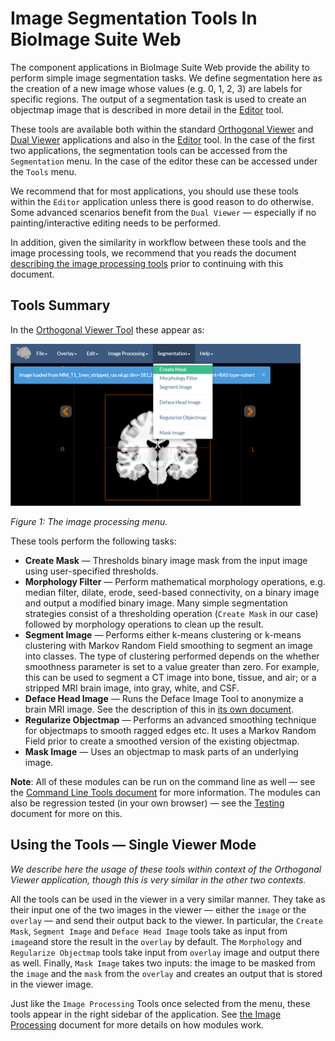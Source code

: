 # Image Segmentation Tools In BioImage Suite Web

The component applications in BioImage Suite Web provide the ability to perform simple image segmentation tasks. We define segmentation here as the creation of a new image whose values (e.g. 0, 1, 2, 3) are labels for specific regions. The output of a segmentation task is used to create an objectmap image that is described in more detail in the [Editor](../imageeditor.md) tool.

These tools are available both within the standard [Orthogonal Viewer](../viewers.md) and [Dual Viewer](../dualviewer.md) applications and also in the [Editor](../imageeditor.md) tool. In the case of the first two applications, the segmentation tools can be accessed from the `Segmentation` menu. In the case of the editor these can be accessed under the `Tools` menu.

We recommend that for most applications, you should use these tools within the `Editor` application unless there is good reason to do otherwise. Some advanced scenarios benefit from the `Dual Viewer` — especially if no painting/interactive editing needs to be performed.

In addition, given the similarity in workflow between these tools and the image processing tools, we recommend that you reads the document [describing the image processing tools](./imageprocessing.md) prior to continuing with this document.


## Tools Summary

In the [Orthogonal Viewer Tool](https://bioimagesuiteweb.github.io/webapp/viewer.html) these appear as:

![imageprocmenu](figures/segm1.png)

_Figure 1: The image processing menu._

These tools perform the following tasks:

* __Create Mask__ — Thresholds binary image mask from the input image using user-specified thresholds.
* __Morphology Filter__ — Perform mathematical morphology operations, e.g. median filter, dilate, erode, seed-based connectivity, on a binary image and output a modified binary image. Many simple segmentation strategies consist of a thresholding operation (`Create Mask` in our case) followed by morphology operations to clean up the result.
* __Segment Image__ — Performs either k-means clustering or k-means clustering with Markov Random Field smoothing to segment an image into classes. The type of clustering performed depends on the whether smoothness parameter is set to a value greater than zero. For example, this can be used to segment a CT image into bone, tissue, and air; or a stripped MRI brain image, into gray, white, and CSF.
* __Deface Head Image__ — Runs the Deface Image Tool to anonymize a brain MRI image. See the description of this in [its own document](./defacing.md).
* __Regularize Objectmap__ — Performs an advanced smoothing technique for objectmaps to smooth ragged edges etc. It uses a Markov Random Field prior to create a smoothed version of the existing objectmap.
* __Mask Image__ — Uses an objectmap to mask parts of an underlying image.

__Note__: All of these modules can be run on the command line as well — see the [Command Line Tools document](../CommandLineTools.md) for more information. The modules can also be regression tested (in your own browser) — see the [Testing](../biswebtest.md) document for more on this.


## Using the Tools — Single Viewer Mode

_We describe here the usage of these tools within context of the Orthogonal Viewer application, though this is very similar in the other two contexts._

All the tools can be used in the viewer in a very similar manner. They take as their input one of the two images in the viewer — either the `image` or the `overlay` — and send their output back to the viewer. In particular, the `Create Mask`, `Segment Image` and `Deface Head Image` tools take as input from `image`and store the result in the `overlay` by default. The `Morphology` and `Regularize Objectmap` tools take input from `overlay` image and output there as well. Finally, `Mask Image` takes two inputs: the image to be masked from the `image` and the `mask` from the `overlay` and creates an output that is stored in the viewer image.

Just like the `Image Processing` Tools once selected from the menu, these tools appear in the right sidebar of the application. See [the Image Processing](./imageprocessing.md) document for more details on how modules work.
